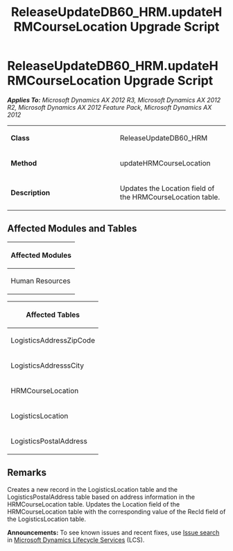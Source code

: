 ﻿---
title: ReleaseUpdateDB60_HRM.updateHRMCourseLocation Upgrade Script
TOCTitle: ReleaseUpdateDB60_HRM.updateHRMCourseLocation Upgrade Script
ms:assetid: fa6c33db-5fb4-37e5-e669-9c625b95f45e
ms:mtpsurl: https://msdn.microsoft.com/en-us/library/JJ720059(v=AX.60)
ms:contentKeyID: 49712365
ms.date: 05/18/2015
mtps_version: v=AX.60
---

# ReleaseUpdateDB60\_HRM.updateHRMCourseLocation Upgrade Script 


_**Applies To:** Microsoft Dynamics AX 2012 R3, Microsoft Dynamics AX 2012 R2, Microsoft Dynamics AX 2012 Feature Pack, Microsoft Dynamics AX 2012_

<table>
<colgroup>
<col style="width: 50%" />
<col style="width: 50%" />
</colgroup>
<tbody>
<tr class="odd">
<td><p><strong>Class</strong></p></td>
<td><p>ReleaseUpdateDB60_HRM</p></td>
</tr>
<tr class="even">
<td><p><strong>Method</strong></p></td>
<td><p>updateHRMCourseLocation</p></td>
</tr>
<tr class="odd">
<td><p><strong>Description</strong></p></td>
<td><p>Updates the Location field of the HRMCourseLocation table.</p></td>
</tr>
</tbody>
</table>


## Affected Modules and Tables

<table>
<colgroup>
<col style="width: 100%" />
</colgroup>
<thead>
<tr class="header">
<th><p>Affected Modules</p></th>
</tr>
</thead>
<tbody>
<tr class="odd">
<td><p>Human Resources</p></td>
</tr>
</tbody>
</table>


<table>
<colgroup>
<col style="width: 100%" />
</colgroup>
<thead>
<tr class="header">
<th><p>Affected Tables</p></th>
</tr>
</thead>
<tbody>
<tr class="odd">
<td><p>LogisticsAddressZipCode</p></td>
</tr>
<tr class="even">
<td><p>LogisticsAddresssCity</p></td>
</tr>
<tr class="odd">
<td><p>HRMCourseLocation</p></td>
</tr>
<tr class="even">
<td><p>LogisticsLocation</p></td>
</tr>
<tr class="odd">
<td><p>LogisticsPostalAddress</p></td>
</tr>
</tbody>
</table>


## Remarks

Creates a new record in the LogisticsLocation table and the LogisticsPostalAddress table based on address information in the HRMCourseLocation table. Updates the Location field of the HRMCourseLocation table with the corresponding value of the RecId field of the LogisticsLocation table.

  
**Announcements:** To see known issues and recent fixes, use [Issue search](http://go.microsoft.com/fwlink/?linkid=389258) in [Microsoft Dynamics Lifecycle Services](http://go.microsoft.com/fwlink/?linkid=306505) (LCS).

